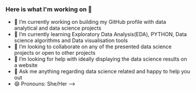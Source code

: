 ### Here is what I'm working on  👋

- 🔭 I’m currently working on building my GitHub profile with data analytical and data science projects
- 🌱 I’m currently learning Exploratory Data Analysis(EDA), PYTHON, Data science algorithms and Data visualisation tools
- 👯 I’m looking to collaborate on any of the presented data science projects or open to other projects
- 🤔 I’m looking for help with ideally displaying the data science results on a website
- 💬 Ask me anything regarding data science related and happy to help you out
- 😄 Pronouns: She/Her
-->
